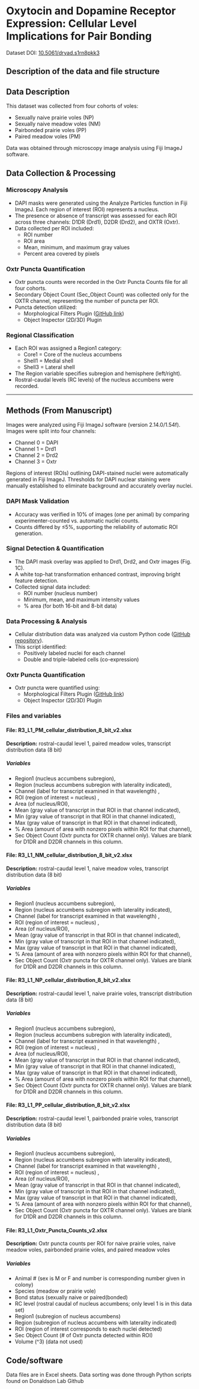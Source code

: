 # Oxytocin and Dopamine Receptor Expression: Cellular Level Implications for Pair Bonding

Dataset DOI: [10.5061/dryad.s1rn8pkk3](10.5061/dryad.s1rn8pkk3)

## Description of the data and file structure

## Data Description

This dataset was collected from four cohorts of voles:

* Sexually naive prairie voles (NP)
* Sexually naive meadow voles (NM)
* Pairbonded prairie voles (PP)
* Paired meadow voles (PM)

Data was obtained through microscopy image analysis using Fiji ImageJ software.

## Data Collection & Processing

### Microscopy Analysis

* DAPI masks were generated using the Analyze Particles function in Fiji ImageJ. Each region of interest (ROI) represents a nucleus.
* The presence or absence of transcript was assessed for each ROI across three channels: D1DR (Drd1), D2DR (Drd2), and OXTR (Oxtr).
* Data collected per ROI included:
  * ROI number
  * ROI area
  * Mean, minimum, and maximum gray values
  * Percent area covered by pixels

### Oxtr Puncta Quantification

* Oxtr puncta counts were recorded in the Oxtr Puncta Counts file for all four cohorts.
* Secondary Object Count (Sec_Object Count) was collected only for the OXTR channel, representing the number of puncta per ROI.
* Puncta detection utilized:
  * Morphological Filters Plugin ([GitHub link](https://github.com/ijpb/MorphoLibJ))
  * Object Inspector (2D/3D) Plugin

### Regional Classification

* Each ROI was assigned a Region1 category:
  * Core1 = Core of the nucleus accumbens
  * Shell1 = Medial shell
  * Shell3 = Lateral shell
* The Region variable specifies subregion and hemisphere (left/right).
* Rostral-caudal levels (RC levels) of the nucleus accumbens were recorded.

---

## Methods (From Manuscript)

Images were analyzed using Fiji ImageJ software (version 2.14.0/1.54f). Images were split into four channels:

* Channel 0 = DAPI
* Channel 1 = Drd1
* Channel 2 = Drd2
* Channel 3 = Oxtr

Regions of interest (ROIs) outlining DAPI-stained nuclei were automatically generated in Fiji ImageJ. Thresholds for DAPI nuclear staining were manually established to eliminate background and accurately overlay nuclei.

### DAPI Mask Validation

* Accuracy was verified in 10% of images (one per animal) by comparing experimenter-counted vs. automatic nuclei counts.
* Counts differed by ≤5%, supporting the reliability of automatic ROI generation.

### Signal Detection & Quantification

* The DAPI mask overlay was applied to Drd1, Drd2, and Oxtr images (Fig. 1C).
* A white top-hat transformation enhanced contrast, improving bright feature detection.
* Collected signal data included:
  * ROI number (nucleus number)
  * Minimum, mean, and maximum intensity values
  * % area (for both 16-bit and 8-bit data)

### Data Processing & Analysis

* Cellular distribution data was analyzed via custom Python code ([GitHub repository](https://github.com/donaldsonlab/RNAscope-paper)).
* This script identified:
  * Positively labeled nuclei for each channel
  * Double and triple-labeled cells (co-expression)

### Oxtr Puncta Quantification

* Oxtr puncta were quantified using:
  * Morphological Filters Plugin ([GitHub link](https://github.com/ijpb/MorphoLibJ))
  * Object Inspector (2D/3D) Plugin

### Files and variables

#### File: R3\_L1\_PM\_cellular\_distribution\_8\_bit\_v2.xlsx

**Description:** rostral-caudal level 1, paired meadow voles, transcript distribution data (8 bit)

##### Variables

* Region1 (nucleus accumbens subregion), 
* Region (nucleus accumbens subregion with laterality indicated),
*  Channel (label for transcript examined in that wavelength) , 
* ROI (region of interest = nucleus) , 
* Area (of nucleus/ROI), 
* Mean (gray value of transcript in that ROI in that channel indicated), 
* Min (gray value of transcript in that ROI in that channel indicated), 
* Max (gray value of transcript in that ROI in that channel indicated), 
* % Area (amount of area with nonzero pixels within ROI for that channel), 
* Sec Object Count (Oxtr puncta for OXTR channel only). Values are blank for D1DR and D2DR channels in this column.

#### File: R3\_L1\_NM\_cellular\_distribution\_8\_bit\_v2.xlsx

**Description:** rostral-caudal level 1, naive meadow voles, transcript distribution data (8 bit)

##### Variables

* Region1 (nucleus accumbens subregion), 
* Region (nucleus accumbens subregion with laterality indicated),
*  Channel (label for transcript examined in that wavelength) , 
* ROI (region of interest = nucleus) , 
* Area (of nucleus/ROI), 
* Mean (gray value of transcript in that ROI in that channel indicated), 
* Min (gray value of transcript in that ROI in that channel indicated), 
* Max (gray value of transcript in that ROI in that channel indicated), 
* % Area (amount of area with nonzero pixels within ROI for that channel), 
* Sec Object Count (Oxtr puncta for OXTR channel only). Values are blank for D1DR and D2DR channels in this column.

#### File: R3\_L1\_NP\_cellular\_distribution\_8\_bit\_v2.xlsx

**Description:** rostral-caudal level 1, naive prairie voles, transcript distribution data (8 bit)

##### Variables

* Region1 (nucleus accumbens subregion), 
* Region (nucleus accumbens subregion with laterality indicated),
*  Channel (label for transcript examined in that wavelength) , 
* ROI (region of interest = nucleus) , 
* Area (of nucleus/ROI), 
* Mean (gray value of transcript in that ROI in that channel indicated), 
* Min (gray value of transcript in that ROI in that channel indicated), 
* Max (gray value of transcript in that ROI in that channel indicated), 
* % Area (amount of area with nonzero pixels within ROI for that channel), 
* Sec Object Count (Oxtr puncta for OXTR channel only). Values are blank for D1DR and D2DR channels in this column.

#### File: R3\_L1\_PP\_cellular\_distribution\_8\_bit\_v2.xlsx

**Description:** rostral-caudal level 1, pairbonded prairie voles, transcript distribution data (8 bit)

##### Variables

* Region1 (nucleus accumbens subregion), 
* Region (nucleus accumbens subregion with laterality indicated),
*  Channel (label for transcript examined in that wavelength) , 
* ROI (region of interest = nucleus) , 
* Area (of nucleus/ROI), 
* Mean (gray value of transcript in that ROI in that channel indicated), 
* Min (gray value of transcript in that ROI in that channel indicated), 
* Max (gray value of transcript in that ROI in that channel indicated), 
* % Area (amount of area with nonzero pixels within ROI for that channel), 
* Sec Object Count (Oxtr puncta for OXTR channel only). Values are blank for D1DR and D2DR channels in this column.

#### File: R3\_L1\_Oxtr\_Puncta\_Counts\_v2.xlsx

**Description:** Oxtr puncta counts per ROI for naive prairie voles, naive meadow voles, pairbonded prairie voles, and paired meadow voles

##### Variables

* Animal # (sex is M or F and number is corresponding number given in colony)
* Species (meadow or prairie vole)
* Bond status (sexually naive or paired(bonded)
* RC level (rostral caudal of nucleus accumbens; only level 1 is in this data set)
* Region1 (subregion of nucleus accumbens)
* Region (subregion of nucleus accumbens with laterality indicated)
* ROI (region of interest corresponds to each nuclei detected)
* Sec Object Count (# of Oxtr puncta detected within ROI)
* Volume (^3) (data not used)

## Code/software

Data files are in Excel sheets. Data sorting was done through Python scripts found on Donaldson Lab Github
